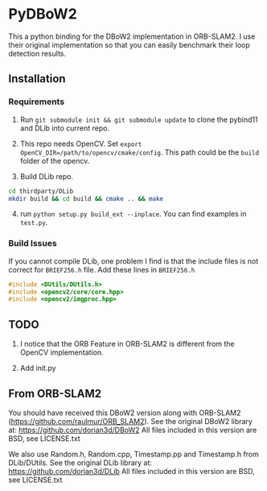 # PyDBoW2

This a python binding for the DBoW2 implementation in ORB-SLAM2. I use their original implementation so that you can easily benchmark their loop detection results. 

## Installation

### Requirements

1. Run `git submodule init && git submodule update` to clone the pybind11 and DLib into current repo.

2. This repo needs OpenCV. Set `export OpenCV_DIR=/path/to/opencv/cmake/config`. This path could be the `build` folder of the opencv.

3. Build DLib repo. 

```bash
cd thirdparty/DLib
mkdir build && cd build && cmake .. && make
```

4. run `python setup.py build_ext --inplace`. You can find examples in `test.py`.

### Build Issues

If you cannot compile DLib, one problem I find is that the include files is not correct for `BRIEF256.h` file. Add these lines in  `BRIEF256.h`

```cpp
#include <DUtils/DUtils.h>
#include <opencv2/core/core.hpp>
#include <opencv2/imgproc.hpp>
```

## TODO

1. I notice that the ORB Feature in ORB-SLAM2 is different from the OpenCV implementation.

2. Add init.py

## From ORB-SLAM2

You should have received this DBoW2 version along with ORB-SLAM2 (https://github.com/raulmur/ORB_SLAM2).
See the original DBoW2 library at: https://github.com/dorian3d/DBoW2
All files included in this version are BSD, see LICENSE.txt

We also use Random.h, Random.cpp, Timestamp.pp and Timestamp.h from DLib/DUtils.
See the original DLib library at: https://github.com/dorian3d/DLib
All files included in this version are BSD, see LICENSE.txt
